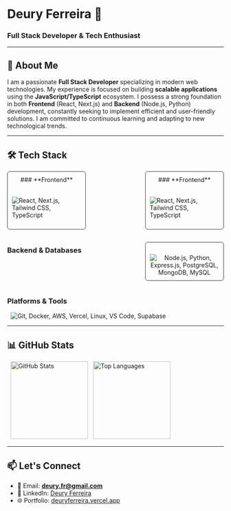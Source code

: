 <h1 align="left">Deury Ferreira 👋</h1>
<h3 align="left">Full Stack Developer & Tech Enthusiast</h3>

---

## 🚀 About Me

I am a passionate **Full Stack Developer** specializing in modern web technologies. My experience is focused on building **scalable applications** using the **JavaScript/TypeScript** ecosystem. I possess a strong foundation in both **Frontend** (React, Next.js) and **Backend** (Node.js, Python) development, constantly seeking to implement efficient and user-friendly solutions. I am committed to continuous learning and adapting to new technological trends.

---

## 🛠️ Tech Stack
<div align="center" style="display: flex; justify-content: space-between; gap: 15px; flex-wrap: wrap;">

<div style="flex-basis: 32%; text-align: center; border: 1px solid #30363d; padding: 10px; border-radius: 6px;">
### **Frontend**
<p align="left">
  <img src="https://skillicons.dev/icons?i=react,nextjs,tailwind,typescript,javascript&size=32" alt="React, Next.js, Tailwind CSS, TypeScript" />
</p>
</div>

<div style="flex-basis: 32%; text-align: center; border: 1px solid #30363d; padding: 10px; border-radius: 6px;">
### **Frontend**
<p align="left">
  <img src="https://skillicons.dev/icons?i=react,nextjs,tailwind,typescript,javascript&size=32" alt="React, Next.js, Tailwind CSS, TypeScript" />
</p>
</div>

### **Backend & Databases**
<p align="left"  style="flex-basis: 32%; text-align: center; border: 1px solid #30363d; padding: 10px; border-radius: 6px;">
  <img src="https://skillicons.dev/icons?i=py,express,nestjs,postgres,mongodb,mysql,sqlserver" alt="Node.js, Python, Express.js, PostgreSQL, MongoDB, MySQL"/>
</p>
</div>

### **Platforms & Tools**
<p align="left">
  <img src="https://skillicons.dev/icons?i=git,docker,aws,vercel,linux,supabase" alt="Git, Docker, AWS, Vercel, Linux, VS Code, Supabase"/>
</p>

---

## 📊 GitHub Stats

<div align="left">
  <img height="180em" src="https://github-readme-stats.vercel.app/api?username=deuryferreira&show_icons=true&theme=dark&hide_border=true&count_private=true" alt="GitHub Stats" />
  <img height="180em" src="https://github-readme-stats.vercel.app/api/top-langs/?username=deuryferreira&layout=compact&theme=dark&hide_border=true" alt="Top Languages" />
</div>

---

## 📫 Let's Connect

- 📧 Email: **[deury.fr@gmail.com](mailto:deury.fr@gmail.com)**
- 💼 LinkedIn: [Deury Ferreira](https://www.linkedin.com/in/deury-ferreira-2604ab239/)
- 🌐 Portfolio: [deuryferreira.vercel.app](https://deuryferreira.vercel.app)




